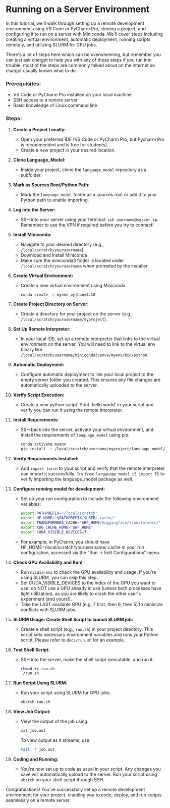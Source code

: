 

# Running on a Server Environment

In this tutorial, we'll walk through setting up a remote development environment using VS Code or PyCharm Pro, cloning a project, and configuring it to run on a server with Miniconda. We'll cover steps including creating a virtual environment, automatic deployment, running scripts remotely, and utilizing SLURM for GPU jobs.

There's a lot of steps here which can be overwhelming, but remember you can just ask chatgpt to help you with any of these steps if you run into trouble, most of the steps are commonly talked about on the internet so chatgpt usually knows what to do.

### Prerequisites:
- VS Code or PyCharm Pro installed on your local machine
- SSH access to a remote server
- Basic knowledge of Linux command line

### Steps:

1. **Create a Project Locally:**
   - Open your preferred IDE (VS Code or PyCharm Pro, but Pycharm Pro is recommended and is free for students).
   - Create a new project in your desired location.

2. **Clone Language_Model:**
   - Inside your project, clone the `language_model` repository as a subfolder.

3. **Mark as Sources Root/Python Path:**
   - Mark the `language_model` folder as a sources root or add it to your Python path to enable importing.

4. **Log into the Server:**
   - SSH into your server using your terminal: `ssh username@server_ip`. Remember to use the VPN if required before you try to connect!

5. **Install Miniconda:**
   - Navigate to your desired directory (e.g., `/local/scratch/yourusername`).
   - Download and install Miniconda
   - Make sure the miniconda3 folder is located under `/local/scratch/yourusername` when prompted by the installer

6. **Create Virtual Environment:**
   - Create a new virtual environment using Miniconda:
     ```bash
     conda create -n myenv python=3.10
     ```

7. **Create Project Directory on Server:**
   - Create a directory for your project on the server (e.g., `/local/scratch/yourusername/myproject`).

8. **Set Up Remote Interpreter:**
   - In your local IDE, set up a remote interpreter that links to the virtual environment on the server. You will need to link to the virtual env binary like `/local/scratch/username/miniconda3/envs/myenv/bin/python`.

9. **Automatic Deployment:**
    - Configure automatic deployment to link your local project to the empty server folder you created. This ensures any file changes are automatically uploaded to the server.

10. **Verify Script Execution:**
    - Create a new python script. Print 'hello world' in your script and verify you can run it using the remote interpreter.

11. **Install Requirements:**
    - SSH back into the server, activate your virtual environment, and install the requirements of `language_model` using pip:
      ```bash
      conda activate myenv
      pip install -r /local/scratch/username/myproject/language_model/requirements.txt
      ```

12. **Verify Requirements Installed:**
    - Add `import torch` to your script and verify that the remote interpreter can import it successfully. Try `from langauage_model.t5 import T5` to verify importing the language_model package as well.

13. **Configure running model for development:**
    - Set up your run configuration to include the following environment variables:
      ```bash
      export PATHPREFIX="/local/scratch"
      export HF_HOME="$PATHPREFIX/$USER/.cache/"
      export TRANSFORMERS_CACHE="$HF_HOME/huggingface/transformers/"
      export XDG_CACHE_HOME="$HF_HOME"
      export CUDA_VISIBLE_DEVICES=7
      ``` 
    - For example, in PyCharm, you should have HF_HOME=/local/scratch/yourusername/.cache in your run configuration, accessed via the "Run -> Edit Configurations" menu.

14. **Check GPU Availability and Run!**
    - Run `nvidia-smi` to check the GPU availability and usage. If you're using SLURM, you can skip this step.
    - Set CUDA_VISIBLE_DEVICES to the index of the GPU you want to use: do NOT use a GPU already in use (unless both processes have light utilization), as you are likely to crash the other user's experiment (and yours!).
    - Take the LAST available GPU (e.g. 7 first, then 6, then 5) to minimize conflicts with SLURM jobs.

15. **SLURM Usage: Create Shell Script to launch SLURM job:**
    - Create a shell script (e.g., `run.sh`) in your project directory. This script sets necessary environment variables and runs your Python script. Please refer to `docs/run.sh` for an example.

16. **Test Shell Script:**
    - SSH into the server, make the shell script executable, and run it:
      ```bash
      chmod +x run.sh
      ./run.sh
      ```

17. **Run Script Using SLURM:**
    - Run your script using SLURM for GPU jobs:
      ```bash
      sbatch run.sh
      ```

18. **View Job Output:**
    - View the output of the job using:
      ```bash
      cat job.out
      ```
      To view output as it streams, use:
      ```bash
      tail -f job.out
      ```

19. **Coding and Running:**
    - You're now set up to code as usual in your script. Any changes you save will automatically upload to the server. Run your script using `sbatch` on your shell script through SSH.

Congratulations! You've successfully set up a remote development environment for your project, enabling you to code, deploy, and run scripts seamlessly on a remote server.
